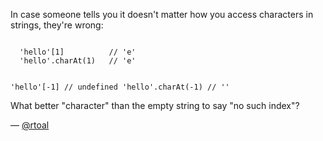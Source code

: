 In case someone tells you it doesn't matter how you access characters in strings, they're wrong:

<code>
  'hello'[1]          // 'e'
  'hello'.charAt(1)   // 'e'

  'hello'[-1]         // undefined
  'hello'.charAt(-1)  // ''
</code>

What better "character" than the empty string to say "no such index"?

— [@rtoal](https://twitter.com/rtoal)
